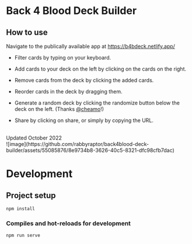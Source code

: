 # Back 4 Blood Deck Builder

## How to use
Navigate to the publically available app at https://b4bdeck.netlify.app/

* Filter cards by typing on your keyboard.

* Add cards to your deck on the left by clicking on the cards on the right.
* Remove cards from the deck by clicking the added cards.
* Reorder cards in the deck by dragging them.
* Generate a random deck by clicking the randomize button below the deck on the left. (Thanks [@cheamo](https://github.com/cheamo)!)
* Share by clicking on share, or simply by copying the URL.
<br>
Updated October 2022
<br>
![image](https://github.com/rabbyraptor/back4blood-deck-builder/assets/55085876/8e9734b8-3626-40c5-8321-dfc98cfb7dac)

<br>

# Development
## Project setup
```
npm install
```

### Compiles and hot-reloads for development
```
npm run serve
```
